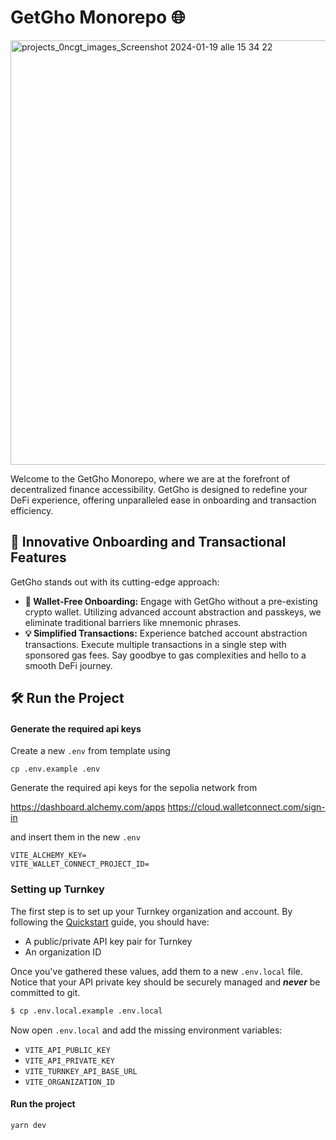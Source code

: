 # GetGho Monorepo 🌐
<img width="679" alt="projects_0ncgt_images_Screenshot 2024-01-19 alle 15 34 22" src="https://github.com/akanoce/getgho/assets/64158778/ee75a453-d714-46f8-826b-43b08817a08a">


Welcome to the GetGho Monorepo, where we are at the forefront of decentralized finance accessibility. GetGho is designed to redefine your DeFi experience, offering unparalleled ease in onboarding and transaction efficiency.

## 🚀 Innovative Onboarding and Transactional Features
GetGho stands out with its cutting-edge approach:

- **🔐 Wallet-Free Onboarding:** Engage with GetGho without a pre-existing crypto wallet. Utilizing advanced account abstraction and passkeys, we eliminate traditional barriers like mnemonic phrases.
- **💡 Simplified Transactions:** Experience batched account abstraction transactions. Execute multiple transactions in a single step with sponsored gas fees. Say goodbye to gas complexities and hello to a smooth DeFi journey.


## 🛠️ Run the Project

#### Generate the required api keys

Create a new `.env` from template using

```
cp .env.example .env
```

Generate the required api keys for the sepolia network from

https://dashboard.alchemy.com/apps
https://cloud.walletconnect.com/sign-in

and insert them in the new `.env`

```
VITE_ALCHEMY_KEY=
VITE_WALLET_CONNECT_PROJECT_ID=
```

### Setting up Turnkey

The first step is to set up your Turnkey organization and account. By following the [Quickstart](https://docs.turnkey.com/getting-started/quickstart) guide, you should have:

-   A public/private API key pair for Turnkey
-   An organization ID

Once you've gathered these values, add them to a new `.env.local` file. Notice that your API private key should be securely managed and **_never_** be committed to git.

```bash
$ cp .env.local.example .env.local
```

Now open `.env.local` and add the missing environment variables:

-   `VITE_API_PUBLIC_KEY`
-   `VITE_API_PRIVATE_KEY`
-   `VITE_TURNKEY_API_BASE_URL`
-   `VITE_ORGANIZATION_ID`

#### Run the project

```
yarn dev
```
